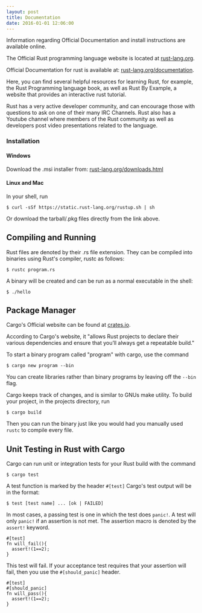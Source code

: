 ```yaml
---
layout: post
title: Documentation
date: 2016-01-01 12:06:00
---
```


Information regarding Official Documentation and install instructions are available online.

<!--more-->

The Official Rust programming language website is located at [rust-lang.org](https://www.rust-lang.org/).

Official Documentation for rust is available at: [rust-lang.org/documentation](https://rust-lang.org/en-US/documentation.html).

Here, you can find several helpful resources for learning Rust, for example, the Rust Programming language book, as well as Rust By Example, a website that provides an interactive rust tutorial.

Rust has a very active developer community, and can encourage those with questions to ask on one of their many IRC Channels. Rust also has a Youtube channel where members of the Rust community as well as developers post video presentations related to the language.

### Installation

#### Windows

Download the .msi installer from: [rust-lang.org/downloads.html](https://www.rust-lang.org/en-US/downloads.html)


#### Linux and Mac

In your shell, run

```
$ curl -sSf https://static.rust-lang.org/rustup.sh | sh
```

Or download the tarball/.pkg files directly from the link above.


## Compiling and Running

Rust files are denoted by their .rs file extension. They can be compiled into binaries using Rust's compiler, rustc as follows:

```
$ rustc program.rs
```

A binary will be created and can be run as a normal executable in the shell:

```
$ ./hello
```

## Package Manager

Cargo's Official website can be found at [crates.io](https://crates.io/).

According to Cargo's website, it "allows Rust projects to declare their various dependencies and ensure that you’ll always get a repeatable build."

To start a binary program called "program" with cargo, use the command

```
$ cargo new program --bin
```

You can create libraries rather than binary programs by leaving off the `--bin` flag.

Cargo keeps track of changes, and is similar to GNUs make utility. To build your project, in the projects directory, run

```
$ cargo build
 ```

Then you can run the binary just like you would had you manually used `rustc` to compile every file.

## Unit Testing in Rust with Cargo

Cargo can run unit or integration tests for your Rust build with the command

```
$ cargo test
```

A test function is marked by the header `#[test]` Cargo's test output will be in the format:

```
$ test [test name] ... [ok | FAILED]
```

In most cases, a passing test is one in which the test does `panic!`. A test will only `panic!` if an assertion is not met. The assertion macro is denoted by the `assert!` keyword.

```
#[test]
fn will_fail(){
  assert!(1==2);
}
 ```

This test will fail. If your acceptance test requires that your assertion will fail, then you use the `#[should_panic]` header.

```
#[test]
#[should_panic]
fn will_pass(){
  assert!(1==2);
}
```
